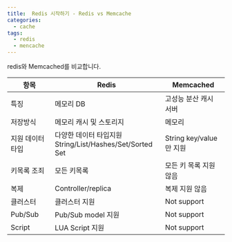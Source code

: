 ```yaml
---
title:  Redis 시작하기 - Redis vs Memcache
categories:
  - cache 
tags:
  - redis
  - mencache
---
```

redis와 Memcached를 비교합니다.

|항목|Redis|Memcached|
|---|---|---|
|특징|메모리 DB|고성능 분산 캐시 서버|
|저장방식|메모리 캐시 및 스토리지|메모리|
|지원 데이터 타입|다양한 데이터 타입지원<br>String/List/Hashes/Set/Sorted Set|String key/value만 지원|
|키목록 조죄| 모든 키목록 |모든 키 목록 지원 않음|
|복제| Controller/replica |복제 지원 않음|
|클러스터|클러스터 지원| Not support|
|Pub/Sub| Pub/Sub model 지원| Not support|
|Script| LUA Script 지원| Not support|

